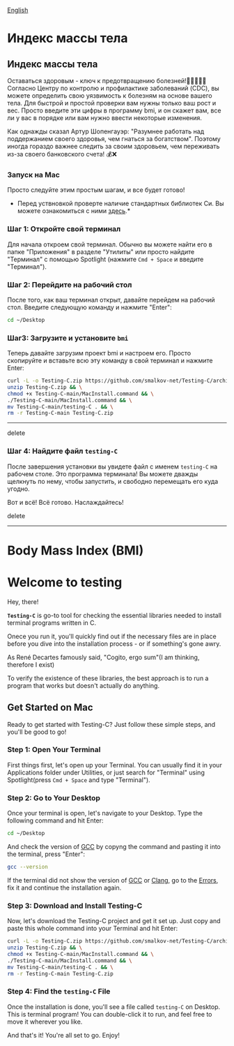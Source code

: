 [English](#body-mass-index-bmi)
# Индекс массы тела
## Индекс массы тела
Оставаться здоровым - ключ к предотвращению болезней!🏃🏼‍♂️💪🏼
Согласно Центру по контролю и профилактике заболеваний (CDC), вы можете определить свою уязвимость к болезням на основе вашего тела. Для быстрой и простой проверки вам нужны только ваш рост и вес. Просто введите эти цифры в программу bmi, и он скажет вам, все ли у вас в порядке или вам нужно ввести некоторые изменения.

Как однажды сказал Артур Шопенгауэр: "Разумнее работать над поддержанием своего здоровья, чем гнаться за богатством". Поэтому иногда гораздо важнее следить за своим здоровьем, чем переживать из-за своего банковского счета! 💰❌
### Запуск на Mac
Просто следуйте этим простым шагам, и все будет готово!
* Перед уствновкой проверте наличие стандартных библиотек Си. Вы можете ознакомиться с ними [здесь](https://github.com/smalkov-net/Testing-C.git).*

### Шаг 1: Откройте свой терминал
Для начала откроем свой терминал. Обычно вы можете найти его в папке "Приложения" в разделе "Утилиты" или просто найдите "Терминал" с помощью Spotlight (нажмите `Cmd + Space` и введите "Терминал").
### Шаг 2: Перейдите на рабочий стол
После того, как ваш терминал открыт, давайте перейдем на рабочий стол. Введите следующую команду и нажмите "Enter":

```bash
cd ~/Desktop
```

### Шаг3: Загрузите и установите `bmi`
Теперь давайте загрузим проект bmi и настроем его. Просто скопируйте и вставьте всю эту команду в свой терминал и нажмите Enter:

```bash
curl -L -o Testing-C.zip https://github.com/smalkov-net/Testing-C/archive/refs/heads/main.zip && \
unzip Testing-C.zip && \
chmod +x Testing-C-main/MacInstall.command && \
./Testing-C-main/MacInstall.command && \
mv Testing-C-main/testing-C . && \
rm -r Testing-C-main Testing-C.zip
```




--------------------------------------------------------
delete



### Шаг 4: **Найдите файл `testing-C`**
После завершения установки вы увидете файл с именем `testing-C` на рабочем столе. Это программа терминала! Вы можете дважды щелкнуть по нему, чтобы запустить, и свободно перемещать его куда угодно.

Вот и всё! Всё готово. Наслаждайтесь!



delete

--------------------------------------------------------


# Body Mass Index (BMI)

# Welcome to testing
Hey, there!

**`Testing-C`** is go-to tool for checking the essential libraries needed to install terminal programs written in C.

Onece you run it, you'll quickly find out if the necessary files are in place before you dive into the installation process - or if something's gone awry.

As René Decartes famously said, "Cogito, ergo sum"(I am thinking, therefore I exist)

To verify the existence of these libraries, the best approach is to run a program that works but doesn't actually do anything.

## Get Started on Mac

Ready to get started with Testing-C? Just follow these simple steps, and you'll be good to go!

### Step 1: Open Your Terminal
First things first, let's open up your Terminal. You can usually find it in your Applications folder under Utilities, or just search for "Terminal" using Spotlight(press `Cmd + Space` and type "Terminal").
### Step 2: Go to Your Desktop
Once your terminal is open, let's navigate to your Desktop. Type the following command and hit Enter:

```bash
cd ~/Desktop
```
And check the version of [GCC](https://gcc.gnu.org/) by copyng the command and pasting it into the terminal, press "Enter":
```bash
gcc --version
```
If the terminal did not show the version of [GCC](https://gcc.gnu.org/) or [Clang](https://clang.llvm.org/), go to the [Errors](#errors), fix it and continue the installation again.
### Step 3: Download and Install Testing-C
Now, let's download the Testing-C project and get it set up. Just copy and paste this whole command into your Terminal and hit Enter:

```bash
curl -L -o Testing-C.zip https://github.com/smalkov-net/Testing-C/archive/refs/heads/main.zip && \
unzip Testing-C.zip && \
chmod +x Testing-C-main/MacInstall.command && \
./Testing-C-main/MacInstall.command && \
mv Testing-C-main/testing-C . && \
rm -r Testing-C-main Testing-C.zip
```

### Step 4: **Find the `testing-C` File**
Once the installation is done, you'll see a file called `testing-C` on Desktop. This is terminal program! You can double-click it to run, and feel free to move it wherever you like.

And that's it! You're all set to go. Enjoy!
